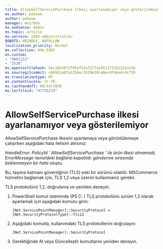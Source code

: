 ```yaml
---
title: AllowSelfServicePurchase ilkesi ayarlanamıyor veya gösterilemiyor
ms.author: pebaum
author: pebaum
manager: mnirkhe
ms.audience: Admin
ms.topic: article
ms.service: o365-administration
ROBOTS: NOINDEX, NOFOLLOW
localization_priority: Normal
ms.collection: Adm_O365
ms.custom:
- "9001212"
- "3526"
ms.openlocfilehash: 5ec16b3071f95ef52af2771e95137116222a3c5b
ms.sourcegitcommit: c6692ce0fa1358ec3529e59ca0ecdfdea4cdc759
ms.translationtype: MT
ms.contentlocale: tr-TR
ms.lasthandoff: 09/14/2020
ms.locfileid: "47735219"
---
```

# <a name="unable-to-set-or-view-the-allowselfservicepurchase-policy"></a>AllowSelfServicePurchase ilkesi ayarlanamıyor veya gösterilemiyor

AllowSelfServicePurchase ilkesini ayarlamaya veya görüntülemeye çalışırken aşağıdaki hata iletisini alırsınız:

*HandleError: PolicyId ' AllowSelfServicePurchase ' ile ürün ilkesi alınamadı, ErrorMessage-temeldeki bağlantı kapatıldı: gönderme sırasında beklenmeyen bir hata oluştu.*

Bu, taşıma katmanı güvenliğinin (TLS) eski bir sürümü olabilir. MSCommerce hizmetini bağlamak için, TLS 1,2 veya üzerini kullanmanız gerekir.  

TLS protokolünü 1,2, doğrulama ve yeniden deneyin.
 1. PowerShell komut isteminde (PS C: \) TLS protokolünü sürüm 1,2 olarak ayarlamak için aşağıdaki komutu girin:

    `[Net.ServicePointManager]::SecurityProtocol = [Net.SecurityProtocolType]::Tls12`

2. Aşağıdaki komutla, kullanımdaki TLS protokollerini doğrulayın:

    `[Net.ServicePointManager]::SecurityProtocol` 

3. Gerektiğinde Al veya Güncelleştir komutlarını yeniden deneyin.


